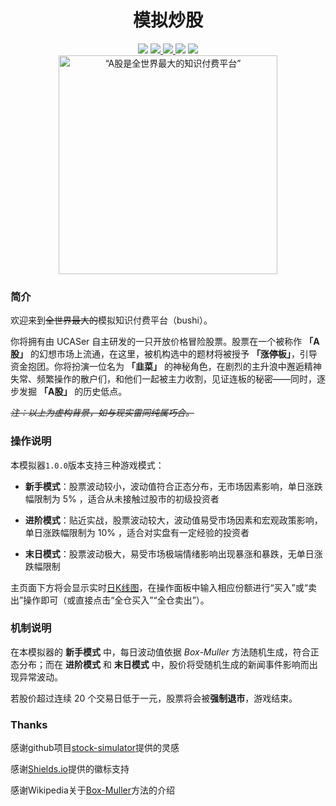 <h1 align="center">模拟炒股</h1>
    <div align="center">
        <a>
            <img src="https://img.shields.io/badge/Version-1.0.0-00CC00">
        </a>
        <a href="https://t.me/chavapawlf" target="_blank">
            <img src="https://img.shields.io/badge/Telegram-chavapawlf-26A5E4?logo=Telegram">
        </a>
        <a href="https://github.com/ChavapaWLF" target="_blank">
            <img src="https://img.shields.io/badge/Github-ChavapaWLF-FC6D26?logo=github">
        </a>
        <a>
            <img src="https://img.shields.io/badge/QQ-3404420230-1EBAFC?logo=tencentqq">
        </a>
        <a>
            <img src="https://img.shields.io/badge/license-MIT-FF0000">
        </a>
    </div>
    <div align="center">
        <img src="https://s21.ax1x.com/2024/06/21/pkDUNrt.md.jpg" alt="“A股是全世界最大的知识付费平台”" title="ChatHistory" width="350">
    </div>

### 简介

欢迎来到~~全世界最大的~~模拟知识付费平台（bushi）。

你将拥有由 UCASer 自主研发的一只开放价格冒险股票。股票在一个被称作 **「A股」** 的幻想市场上流通，在这里，被机构选中的题材将被授予 **「涨停板」**，引导资金抱团。你将扮演一位名为 **「韭菜」** 的神秘角色，在剧烈的主升浪中邂逅精神失常、频繁操作的散户们，和他们一起被主力收割，见证连板的秘密——同时，逐步发掘 **「A股」** 的历史低点。

*~~注：以上为虚构背景，如与现实雷同纯属巧合。~~*

### 操作说明

本模拟器`1.0.0`版本支持三种游戏模式：

- **新手模式**：股票波动较小，波动值符合正态分布，无市场因素影响，单日涨跌幅限制为 $5$% ，适合从未接触过股市的初级投资者

- **进阶模式**：贴近实战，股票波动较大，波动值易受市场因素和宏观政策影响，单日涨跌幅限制为 $10$% ，适合对实盘有一定经验的投资者

- **末日模式**：股票波动极大，易受市场极端情绪影响出现暴涨和暴跌，无单日涨跌幅限制

主页面下方将会显示实时[日K线图](https://zh.wikipedia.org/wiki/K%E7%BA%BF)，在操作面板中输入相应份额进行“买入”或“卖出”操作即可（或直接点击“全仓买入”“全仓卖出”）。

### 机制说明

在本模拟器的 **新手模式** 中，每日波动值依据 *Box-Muller* 方法随机生成，符合正态分布；而在 **进阶模式** 和 **末日模式** 中，股价将受随机生成的新闻事件影响而出现异常波动。

若股价超过连续 $20$ 个交易日低于一元，股票将会被**强制退市**，游戏结束。

### Thanks

感谢github项目[stock-simulator](https://github.com/az13js/stock-simulator)提供的灵感

感谢[Shields.io](https://shields.io/)提供的徽标支持

感谢Wikipedia关于[Box-Muller](https://en.wikipedia.org/wiki/Box%E2%80%93Muller_transform)方法的介绍
